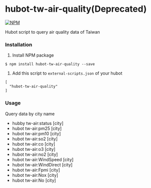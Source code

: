 # hubot-tw-air-quality(Deprecated)
[![NPM](https://nodei.co/npm/hubot-tw-air-quality.png?mini=true)](https://nodei.co/npm/hubot-tw-air-quality/)

Hubot script to query air quality data of Taiwan

### Installation

1. Install NPM package

```
$ npm install hubot-tw-air-quality --save
```
1. Add this script to `external-scripts.json` of your hubot

```
[
  "hubot-tw-air-quality"
]
```

### Usage

Query data by city name

- hubby tw-air:status [city]
- hubot tw-air:pm25 [city]
- hubot tw-air:pm10 [city]
- hubot tw-air:so2 [city]
- hubot tw-air:co [city]
- hubot tw-air:o3 [city]
- hubot tw-air:no2 [city]
- hubot tw-air:WindSpeed [city]
- hubot tw-air:WindDirect [city]
- hubot tw-air:Fpmi [city]
- hubot tw-air:Nox [city]
- hubot tw-air:No [city]

